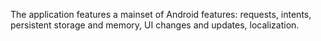 The application features a mainset of Android features: requests, intents, persistent storage and memory, UI changes and updates, localization.
